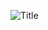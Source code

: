 
![Title](https://user-images.githubusercontent.com/108461765/191285180-79ede8cb-10a4-454d-b4bf-d55ac166e3e3.PNG)
